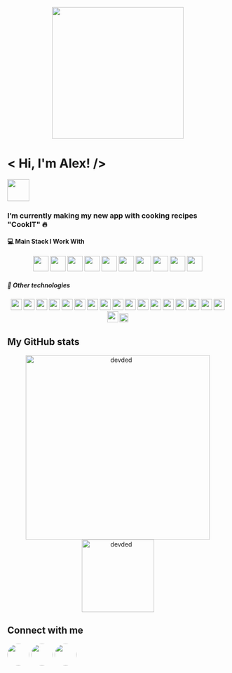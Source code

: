 <p align="center"><img src="https://www.themasterpicks.com/wp-content/uploads/2020/04/22b22287602523.5dbd29081561d.gif" height="300px"></p>

# < Hi, I'm Alex! />

<img src="https://media.giphy.com/media/lr1QZ7prMwwkqSSVLa/giphy.gif?cid=ecf05e479wkitcwj8i2618ix6sa2e27pvwgrkb3h4dc1fbxi&rid=giphy.gif&ct=s" width = "50" >

### I’m currently making my new app with cooking recipes "CookIT" 🔥

#### 💻 Main Stack I Work With

<p align="center">

<img src="https://img.shields.io/badge/Java-ED8B00?style=for-the-badge&logo=java&logoColor=white" height="35"/>
<img src="https://img.shields.io/badge/Dart-0175C2?style=for-the-badge&logo=dart&logoColor=white" height="35"/>
<img src="https://img.shields.io/badge/Spring-6DB33F?style=for-the-badge&logo=spring&logoColor=white" height="35"/>
<img src="https://img.shields.io/badge/flutter-33D1FF.svg?&style=for-the-badge&logo=flutter&logoColor=white" height="35"/>

<img src="https://img.shields.io/badge/android-3DDC84.svg?&style=for-the-badge&logo=android&logoColor=white" height="35"/>
<img src="https://img.shields.io/badge/iOS-000000?style=for-the-badge&logo=ios&logoColor=white" height="35"/>


 
<img src="https://img.shields.io/badge/PostgreSQL-316192?style=for-the-badge&logo=postgresql&logoColor=white" height="35"/>
<img src="https://img.shields.io/badge/firebase-ffca28?style=for-the-badge&logo=firebase&logoColor=black" height="35"/>
<img src="https://img.shields.io/badge/MySQL-00000F?style=for-the-badge&logo=mysql&logoColor=white" height="35"/>
<img src="https://img.shields.io/badge/MongoDB-white?style=for-the-badge&logo=mongodb&logoColor=4EA94Be" height="35"/>

</p>

##### 🥜 Other technologies

<p align="center">
 
<img src="https://img.shields.io/badge/TensorFlow-FF6F00?style=for-the-badge&logo=TensorFlow&logoColor=white" height="25"/>
<img src="https://img.shields.io/badge/Docker-2CA5E0?style=for-the-badge&logo=docker&logoColor=white" height="25"/>
<img src="https://img.shields.io/badge/Git-F05032?style=for-the-badge&logo=git&logoColor=white" height="25"/>
 <img src="https://img.shields.io/badge/Unity-100000?style=for-the-badge&logo=unity&logoColor=white" height="25"/>

 <img src="https://img.shields.io/badge/Postman-FF6C37?style=for-the-badge&logo=Postman&logoColor=white" height="25"/>

 <img src="https://img.shields.io/badge/gradle-02303A?style=for-the-badge&logo=gradle&logoColor=white" height="25"/>
 <img src="https://img.shields.io/badge/Junit5-25A162?style=for-the-badge&logo=junit5&logoColor=white" height="25"/>
 <img src="https://img.shields.io/badge/Jira-0052CC?style=for-the-badge&logo=Jira&logoColor=white" height="25"/>
 <img src="https://img.shields.io/badge/Amazon_AWS-232F3E?style=for-the-badge&logo=amazon-aws&logoColor=white" height="25"/>

<img src="https://img.shields.io/badge/sqlite-7CBEE4.svg?&style=for-the-badge&logo=sqlite&logoColor=white" height="25"/>
<img src="https://img.shields.io/badge/GraphQl-E10098?style=for-the-badge&logo=graphql&logoColor=white" height="25"/>
 
<img src="https://img.shields.io/badge/HTML5-E34F26?style=for-the-badge&logo=html5&logoColor=white" height="25"/>
<img src="https://img.shields.io/badge/CSS3-1572B6?style=for-the-badge&logo=css3&logoColor=white" height="25"/>
<img src="https://img.shields.io/badge/React-20232A?style=for-the-badge&logo=react&logoColor=61DAFB" height="25"/>
<img src="https://img.shields.io/badge/Angular-DD0031?style=for-the-badge&logo=angular&logoColor=white" height="25"/>
 
 
 <img src="https://img.shields.io/badge/Ubuntu-E95420?style=for-the-badge&logo=ubuntu&logoColor=white" height="25"/>
 <img src="https://img.shields.io/badge/mac%20os-000000?style=for-the-badge&logo=apple&logoColor=white" height="25"/>
 
  <img src="https://img.shields.io/badge/Google_Play-414141?style=for-the-badge&logo=google-play&logoColor=white" height="25"/>
 <img src="	https://img.shields.io/badge/App_Store-0D96F6?style=for-the-badge&logo=app-store&logoColor=white" height="20"/>
</p>

## My GitHub stats

 <p align="center"> 
    <img src="https://github-readme-stats.vercel.app/api?username=giik0n&count_private=true&show_icons=true&theme=react" alt="devded" width="420"/> 
    <img src="https://github-readme-stats.vercel.app/api/top-langs/?username=giik0n&hide=jupyter%20notebook,html,css&langs_count=8&layout=compact&theme=react" alt="devded" height="165" />
 </p>

## Connect with me
<a href="https://www.linkedin.com/in/alexander-panyshchev-b74051173/"><img src="https://www.vectorico.com/wp-content/uploads/2018/02/LinkedIn-Icon-squircle.png" height="auto" width="50px" style="border-radius:50%"></a>
<a href="https://www.facebook.com/profile.php?id=100007291185095"><img src="https://i.pinimg.com/originals/d2/e5/35/d2e5359f8402cb8d3d7b22c463f9013b.png" height="auto" width="50px" style="border-radius:50%"></a>
<a href="https://t.me/giik0n"><img src="https://pnggrid.com/wp-content/uploads/2021/04/square-telegram-1024x934.png" height="50px" width="50px" style="border-radius:50%"></a>
